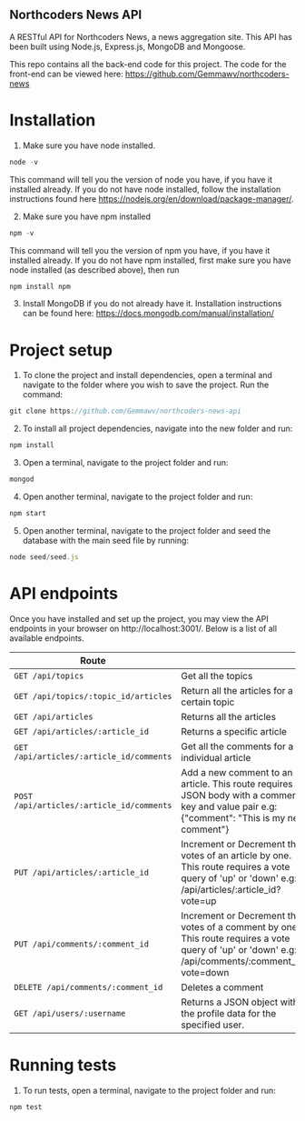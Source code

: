 ## Northcoders News API
A RESTful API for Northcoders News, a news aggregation site.
This API has been built using Node.js, Express.js, MongoDB and Mongoose.

This repo contains all the back-end code for this project. The code for the front-end can be viewed here: https://github.com/Gemmawv/northcoders-news

# Installation

1. Make sure you have node installed.
``` javascript 
node -v
```
This command will tell you the version of node you have, if you have it installed already. If you do not have node installed, follow the installation instructions found here https://nodejs.org/en/download/package-manager/.


2. Make sure you have npm installed
``` javascript 
npm -v
```
This command will tell you the version of npm you have, if you have it installed already. If you do not have npm installed, first make sure you have node installed (as described above), then run
``` javascript 
npm install npm
```

3. Install MongoDB if you do not already have it. 
Installation instructions can be found here: https://docs.mongodb.com/manual/installation/


# Project setup

1. To clone the project and install dependencies, open a terminal and navigate to the folder where you wish to save the project. Run the command:
``` javascript 
git clone https://github.com/Gemmawv/northcoders-news-api
```

2. To install all project dependencies, navigate into the new folder and run:
``` javascript 
npm install
```

3. Open a terminal, navigate to the project folder and run:
``` javascript 
mongod
```

4. Open another terminal, navigate to the project folder and run:
``` javascript 
npm start
```

5. Open another terminal, navigate to the project folder and seed the database with the main seed file by running:
``` javascript 
node seed/seed.js
```

# API endpoints
Once you have installed and set up the project, you may view the API endpoints in your browser on http://localhost:3001/. Below is a list of all available endpoints.

| Route |   |
| ------|---|
| `GET /api/topics` | Get all the topics |
| `GET /api/topics/:topic_id/articles` | Return all the articles for a certain topic |
| `GET /api/articles` | Returns all the articles |
| `GET /api/articles/:article_id` | Returns a specific article |
| `GET /api/articles/:article_id/comments` | Get all the comments for a individual article |
| `POST /api/articles/:article_id/comments` | Add a new comment to an article. This route requires a JSON body with a comment key and value pair e.g: {"comment": "This is my new comment"} |
| `PUT /api/articles/:article_id` | Increment or Decrement the votes of an article by one. This route requires a vote query of 'up' or 'down' e.g: /api/articles/:article_id?vote=up |
| `PUT /api/comments/:comment_id` | Increment or Decrement the votes of a comment by one. This route requires a vote query of 'up' or 'down' e.g: /api/comments/:comment_id?vote=down |
| `DELETE /api/comments/:comment_id` | Deletes a comment |
| `GET /api/users/:username` | Returns a JSON object with the profile data for the specified user. |


# Running tests
1. To run tests, open a terminal, navigate to the project folder and run:
``` javascript 
npm test
```
